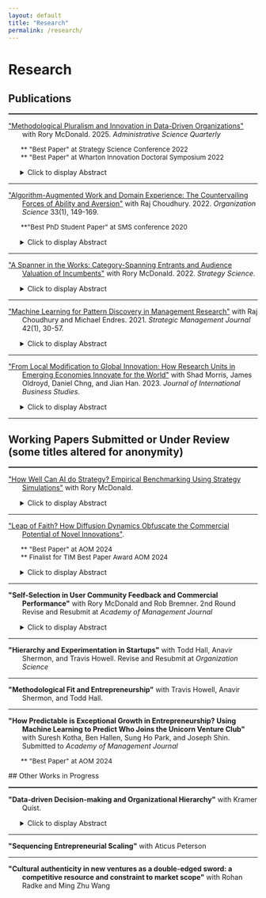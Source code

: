 ```yaml
---
layout: default
title: "Research"
permalink: /research/
---
```

# Research

## Publications
<hr style="border:1px solid gray">
<p style = "text-indent: -2em; padding-left: 2em;">
<a href="https://journals.sagepub.com/doi/pdf/10.1177/00018392251313737" target="_blank">"Methodological Pluralism and Innovation in Data-Driven Organizations"</a> with Rory McDonald. 2025. <i>Administrative Science Quarterly</i>
</p>
<p style="margin-left:5%;font-size:95%;">
  ** "Best Paper" at Strategy Science Conference 2022<br> 
  ** "Best Paper" at Wharton Innovation Doctoral Symposium 2022<br>
</p>
<ul>
<details><summary>Click to display Abstract</summary>Prior research on data-driven innovation, which assumes quantitative analysis as the default, suggests a tradeoff: Organizations that rely heavily on data-driven analysis tend to produce familiar, incremental innovations with moderate commercial potential, at the expense of risky, novel breakthroughs or hit products. We argue that this tradeoff does not hold when quantitative and qualitative analysis are used together. Organizations that substantially rely on both types of analysis in the new-product innovation process will benefit by triangulating quantifiably verifiable demand (which prompts more moderate successes but fewer hits) with qualitatively discernible potential (which prompts more novelty but more flops). Although relying primarily on either type of analysis has little impact on overall new-product sales due to the countervailing strengths and weaknesses inherent in each, together they have a complementary positive effect on new-product sales as each compensates for the weaknesses of the other. Drawing on a unique dataset of 3,768 new-product innovations from NielsenIQ linked to employee résumé job descriptions from 55 consumer-product firms, we find support for our hypothesis. The highest sales and number of hits were observed in organizations that demonstrated methodological pluralism: substantial reliance on both types of analyses. Further mixed-method research examining related outcomes—hits, flops, and novelty—corroborates our theory and confirms its underlying mechanisms.</details>
</ul>
<hr style="border:none;height:1px;"> 
<p style = "text-indent: -2em; padding-left: 2em;">
<a href="https://pubsonline.informs.org/doi/abs/10.1287/orsc.2021.1554" target="_blank">"Algorithm-Augmented Work and Domain Experience: The Countervailing Forces of Ability and Aversion"</a> with Raj Choudhury. 2022. <i>Organization Science</i> 33(1), 149-169.</p>  
<p style="margin-left:5%;font-size:95%;">**"Best PhD Student Paper" at SMS conference 2020</p>  
<ul>
<details><summary>Click to display Abstract</summary>Past research offers mixed perspectives on whether domain experience helps or hurts algorithm-augmented worker performance. Reconciling these perspectives, we theorize that intermediate levels of domain experience are optimal for algorithm-augmented performance, due to the interplay between two countervailing forces—ability and aversion. Although domain experience can increase performance via increased ability to complement algorithmic advice (e.g., identifying inaccurate predictions), it can also decrease performance via increased aversion to accurate algorithmic advice. Because ability developed through learning by doing increases at a decreasing rate, and algorithmic aversion is more prevalent among experts, we theorize that algorithm-augmented performance will first rise with increasing domain experience, then fall. We test this by exploiting a within-subjects experiment in which corporate information technology support workers were assigned to resolve problems both manually and using an algorithmic tool. We confirm that the difference between performance with the algorithmic tool versus without the tool was characterized by an inverted U-shape over the range of domain experience. Only workers with moderate domain experience did significantly better using the algorithm than resolving tickets manually. These findings highlight that, even if greater domain experience increases workers’ ability to complement algorithms, domain experience can also trigger other mechanisms that overcome the positive ability effect and inhibit performance. Additional analyses and participant interviews suggest that, even though the highest experience workers had the greatest ability to complement the algorithmic tool, they rejected its advice because they felt greater accountability for possible unintended consequences of accepting algorithmic advice.</details>
</ul>
<hr style="border:none;height:1px;"> 
<p style = "text-indent: -2em; padding-left: 2em;">
<a href="https://pubsonline.informs.org/doi/abs/10.1287/stsc.2021.0130" target="_blank">"A Spanner in the Works: Category-Spanning Entrants and Audience Valuation of Incumbents"</a> with Rory McDonald. 2022. <i>Strategy Science</i>.</p>
<ul>
<details><summary>Click to display Abstract</summary>Previous work has examined how audiences evaluate category-spanning organizations, but little is known about how their entrance affects evaluations of other, proximate organizations. We posit that the emergence of category-spanning entrants signals the advent of an altered future state—and seeds doubt about incumbents’ prospects in a reordered industry-categorization scheme. We test this hypothesis by treating announcements of funding for startups as an information shock to investors evaluating incumbent financial service providers between 2010 and 2017—a period marked by atypical category combinations at FinTech startups. We find that announcements by startups that embodied unusual combinations of categories resulted in lower cumulative average returns for incumbents, both in absolute terms and in comparison with typical startups. Our theory and results contribute to research on categorization in markets and to theories of disruptive innovation and industry evolution.</details>
</ul>
<hr style="border:none;height:1px;"> 
<p style = "text-indent: -2em; padding-left: 2em;">
<a href="https://onlinelibrary.wiley.com/doi/abs/10.1002/smj.3215" target="_blank">"Machine Learning for Pattern Discovery in Management Research"</a> with Raj Choudhury and Michael Endres. 2021. <i>Strategic Management Journal</i> 42(1), 30-57.</p>
<ul>
<details><summary>Click to display Abstract</summary>Supervised machine learning (ML) methods are a powerful toolkit for discovering robust patterns in quantitative data. The patterns identified by ML could be used for exploratory inductive or abductive research, or for post hoc analysis of regression results to detect patterns that may have gone unnoticed. However, ML models should not be treated as the result of a deductive causal test. To demonstrate the application of ML for pattern discovery, we implement ML algorithms to study employee turnover at a large technology company. We interpret the relationships between variables using partial dependence plots, which uncover surprising nonlinear and interdependent patterns between variables that may have gone unnoticed using traditional methods. To guide readers evaluating ML for pattern discovery, we provide guidance for evaluating model performance, highlight human decisions in the process, and warn of common misinterpretation pitfalls. The Supporting Information section provides code and data to implement the algorithms demonstrated in this article</details>
</ul>
<hr style="border:none;height:1px;">
<p style = "text-indent: -2em; padding-left: 2em;">
<a href="https://link.springer.com/article/10.1057/s41267-022-00570-2" target="_blank">"From Local Modification to Global Innovation: How Research Units in Emerging Economies Innovate for the World"</a> with Shad Morris, James Oldroyd, Daniel Chng, and Jian Han. 2023. <i>Journal of International Business Studies</i>. </p>
<ul>
<details><summary>Click to display Abstract</summary>More and more companies are turning to emerging markets as sources of global innovation to help transform business and society. However, building innovation capabilities in emerging markets is still elusive for most companies. To understand how some companies are successfully building these capabilities, we examined workers within R&amp;D units in China across six foreign multinational corporations. In contrast with prior literature that emphasizes a structural view of who the workers interacted with to innovate, our inductive analysis highlights a behavioral view of how R&amp;D unit personnel interact during the problem and solution search process. We identified two key behaviors associated with the problem and solution search: (1) observing customers in their everyday context, and (2) uncovering general knowledge principles from internal experts. Respectively, these behaviors helped R&amp;D workers to question assumptions about existing products as they relate to customers and to apply useful principles from expert knowledge rather than copying solution templates. Our findings offer an alternative path to building global innovation capabilities in markets where structural constraints exist for the company.</details>
</ul>
<hr style="border:none;height:1px;">

## Working Papers Submitted or Under Review (some titles altered for anonymity)

<hr style="border:1px solid gray">
<p style="text-indent: -2em; padding-left: 2em;">
  <a href="https://papers.ssrn.com/sol3/papers.cfm?abstract_id=5239555" target="_blank">"How Well Can AI do Strategy? Empirical Benchmarking Using Strategy Simulations"</a> with Rory McDonald.
</p>
<ul>
  <details><summary>Click to display Abstract</summary>Large language models (LLMs) have advanced rapidly on benchmarks in many domains including math, science, reading comprehension, and coding. Yet no systematic criteria exist to evaluate their performance in strategic decision-making. We propose that established strategy teaching simulations can offer such a benchmark, as they are designed to approximate the complexity and uncertainty of real-world decision-making, albeit in a controlled, replicable setting. 

In this paper, we evaluate 17 proprietary LLMs from top providers (OpenAI, Anthropic, Google, and xAI) on the Back Bay Battery (BBB) simulation, a widely used exercise in strategy and innovation courses. The simulation requires balancing short-term profitability against long-term competitive positioning while integrating information on customer preferences and technological change. 

We built an interface that allows LLMs to interact with the simulation as though encountering it for the first time, while masking identifiers to prevent potential contamination from prior training data. 

Our results show significant progress in a composite score of BBB performance: later models typically outperform earlier versions, and the reasoning models from late 2024–early 2025 (e.g., o3-mini, Claude Sonnet 4) exceed even the average scores from past MBA student runs. However, the latest models from mid-2025 (GPT-5, Gemini 2.5-Pro) regress, underperforming both earlier LLMs and MBA student scores, due to their shared tendency to systematically over-commit to exploiting the core business at the expense of future growth. 

Overall, these results represent impressive performance and progression in the strategic abilities of AI to do strategy, but they also raise a point of concern: as state-of-the-art models on tasks like coding, dialogue, and advanced science, they appear to have regressed in their ability to capably manage strategic uncertainty. 

Our simulation-based benchmarking approach provides a framework for strategy researchers to evaluate empirical studies in light of future progression in AI models, and for guiding technical researchers in future LLM development.

View the up-to-date benchmark scores, and the full GitHub repository at: <a href="https://ryantallen.github.io/bbb_benchmark/" target="_blank">"https://ryantallen.github.io/bbb_benchmark/"
  </details>
</ul>

<hr style="border:none;height:1px;">
<p style = "text-indent: -2em; padding-left: 2em;">
<a href="https://papers.ssrn.com/abstract_id=5084612" target="_blank">"Leap of Faith? How Diffusion Dynamics Obfuscate the Commercial Potential of Novel Innovations"</a>.
 </p>
<p style="margin-left:5%;font-size:95%;">
  ** "Best Paper" at AOM 2024<br>
  ** Finalist for TIM Best Paper Award AOM 2024<br>
</p>
<ul>
<details><summary>Click to display Abstract</summary>This study offers a demand-side explanation for why many novel innovations succeed despite initially small observable market sizes. Diffusion theory suggests that the ambiguity of relatively novel product innovations leads potential customers to base their adoption decisions more heavily on others' adoption. As a result, a significant portion of demand only materializes post-diffusion. I posit that this dynamic obfuscates the true commercial potential of novel innovations when estimates are based on pre-launch observable demand. Agent-based simulations support this theory, showing that novel products outperform non-novel ones with similar initial market sizes. I also explore the model’s implications for firms’ innovation selection processes. The findings complement supply-side strategic innovation theories and highlight the limitations of heavily relying on data-driven, observable market demand in innovation.</details>
</ul>
<hr style="border:none;height:1px;">  
<p style = "text-indent: -2em; padding-left: 2em;">
<strong>"Self-Selection in User Community Feedback and Commercial Performance"</strong> with Rory McDonald and Rob Bremner. 2nd Round Revise and Resubmit at <i>Academy of Management Journal</i>
 </p>
<ul>
<details><summary>Click to display Abstract</summary>Prior research on community innovation demonstrates that incorporating feedback from communities in product development leads to a range of desirable outcomes including more novel and technically superior products with lower development costs.  But, drawing from the sample selection bias literature, we propose that such feedback may dampen commercial success. Due to the voluntary nature of participation, user-communities may attract members with atypical preferences who self-select into the community because of a particular interest in and enthusiasm for the product. We argue that their feedback may not represent the broader addressable market, producing niche signals of market demand. When incorporated into a product, these signals can diminish its broader commercial appeal. Our analysis of quantitative and qualitative data from PC-game development in Steam Early Access confirms our theory: developers that heavily incorporate feedback from relatively unrepresentative communities launch games that are less commercially successful.  We further theorize and empirically explore why unrepresentative feedback is difficult to detect and avoid. Product developers have limited control over who participates in community feedback; the immediate positive reactions to feedback incorporation from users within the community can thus obscure a development trajectory that ultimately dampens commercial success in the broader market.  </details>
</ul>
<hr style="border:none;height:1px;">  
<p style = "text-indent: -2em; padding-left: 2em;">
<strong>"Hierarchy and Experimentation in Startups"</strong> with Todd Hall, Anavir Shermon, and Travis Howell. Revise and Resubmit at <i>Organization Science</i>
</p>
<hr style="border:none;height:1px;">  
<p style = "text-indent: -2em; padding-left: 2em;">
<strong>"Methodological Fit and Entrepreneurship"</strong> with Travis Howell, Anavir Shermon, and Todd Hall. 
</p>
<hr style="border:none;height:1px;">  
<p style = "text-indent: -2em; padding-left: 2em;">
<strong>"How Predictable is Exceptional Growth in Entrepreneurship? Using Machine Learning to Predict Who Joins the Unicorn Venture Club"</strong> with Suresh Kotha, Ben Hallen, Sung Ho Park, and Joseph Shin. Submitted to <i>Academy of Management Journal</i>
</p>
<p style="margin-left:5%;font-size:95%;">
  ** "Best Paper" at AOM 2024<br>
</p>
## Other Works in Progress
<hr style="border:1px solid gray"> 
<p style = "text-indent: -2em; padding-left: 2em;">
 <strong>"Data-driven Decision-making and Organizational Hierarchy"</strong> with Kramer Quist.
</p>
<ul>
<details><summary>Click to display Abstract</summary>This study develops and empirically tests a formal model for how organizational hierarchy affects demand for data-driven decision-making. The model shows that although data can substitute for hierarchy by establishing a framework for consensus, hierarchy also increases demand for data because hierarchies require legible and commensurable results. We empirically validate the model using data from employee profiles on a career networking website. We use job titles to measure the span of control across levels of hierarchy in 61 consumer product organizations, and job descriptions to measure the prevalence of data-driven decision-making. </details>
</ul>

<hr style="border:none;height:1px;">  
<p style = "text-indent: -2em; padding-left: 2em;">
<strong>"Sequencing Entrepreneurial Scaling"</strong> with Aticus Peterson
</p>

<hr style="border:none;height:1px;">  
<p style = "text-indent: -2em; padding-left: 2em;">
<strong>"Cultural authenticity in new ventures as a double-edged sword: a competitive resource and constraint to market scope"</strong> with Rohan Radke and Ming Zhu Wang
</p>

